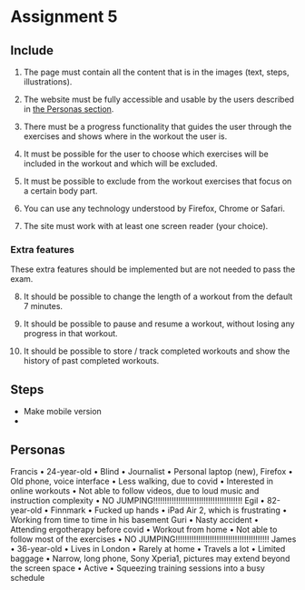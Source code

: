 # Assignment 5

## Include
1. The page must contain all the content that is in the images (text, steps, illustrations).

2. The website must be fully accessible and usable by the users described in [the Personas section](https://studntnu-my.sharepoint.com/:w:/r/personal/piotrtb_ntnu_no/_layouts/15/Doc.aspx?sourcedoc=%7B7D17FA39-00B5-4705-A507-2260F78E03F6%7D&file=Personas%20(1).docx&action=default&mobileredirect=true).

3. There must be a progress functionality that guides the user through the exercises and shows where in the workout the user is.

4. It must be possible for the user to choose which exercises will be included in the workout and which will be excluded.

5. It must be possible to exclude from the workout exercises that focus on a certain body part.

6. You can use any technology understood by Firefox, Chrome or Safari.

7. The site must work with at least one screen reader (your choice).

### Extra features
These extra features should be implemented but are not needed to pass the exam.

8. It should be possible to change the length of a workout from the default 7 minutes.

9. It should be possible to pause and resume a workout, without losing any progress in that workout.

10. It should be possible to store / track completed workouts and show the history of past completed workouts.

## Steps
- Make mobile version
- 


## Personas
Francis
•	24-year-old
•	Blind
•	Journalist
•	Personal laptop (new), Firefox
•	Old phone, voice interface
•	Less walking, due to covid
•	Interested in online workouts
•	Not able to follow videos, due to loud music and instruction complexity 
•	NO JUMPING!!!!!!!!!!!!!!!!!!!!!!!!!!!!!!!!!!!!!!!
Egil
•	82-year-old
•	Finnmark
•	 Fucked up hands
•	iPad Air 2, which is frustrating 
•	Working from time to time in his basement
Guri
•	Nasty accident
•	Attending ergotherapy before covid
•	Workout from home
•	Not able to follow most of the exercises 
•	NO JUMPING!!!!!!!!!!!!!!!!!!!!!!!!!!!!!!!!!!!!!!!!!
James
•	36-year-old 
•	Lives in London
•	Rarely at home
•	Travels a lot
•	Limited baggage 
•	Narrow, long phone, Sony Xperia1, pictures may extend beyond the screen space
•	Active
•	Squeezing training sessions into a busy schedule 
